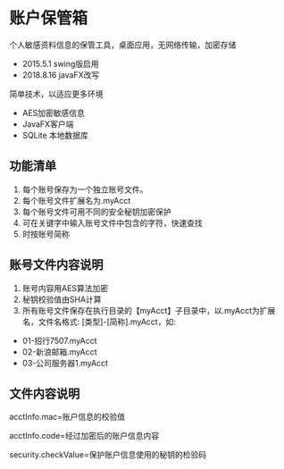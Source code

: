 # 账户保管箱  
个人敏感资料信息的保管工具，桌面应用，无网络传输，加密存储
 * 2015.5.1 swing版启用
 * 2018.8.16 javaFX改写
 
 简单技术，以适应更多环境
 - AES加密敏感信息
 - JavaFX客户端
 - SQLite 本地数据库

## 功能清单
1. 每个账号保存为一个独立账号文件。
2. 每个账号文件扩展名为.myAcct
3. 每个账号文件可用不同的安全秘钥加密保护
4. 可在关键字中输入账号文件中包含的字符，快速查找
5. 时按账号简称 


## 账号文件内容说明
1. 账号内容用AES算法加密
2. 秘钥校验值由SHA计算
3. 所有账号文件保存在执行目录的【myAcct】子目录中，以.myAcct为扩展名，文件名格式: [类型]-[简称].myAcct，如:
  - 01-招行7507.myAcct
  - 02-新浪邮箱.myAcct
  - 03-公司服务器1.myAcct

## 文件内容说明
acctInfo.mac=账户信息的校验值

acctInfo.code=经过加密后的账户信息内容 

security.checkValue=保护账户信息使用的秘钥的检验码
